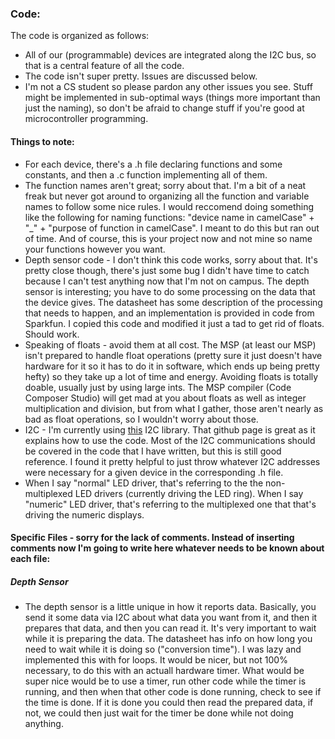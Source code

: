 ### Code:
The code is organized as follows:
- All of our (programmable) devices are integrated along the I2C bus, so that is a central feature of all the code. 
- The code isn't super pretty. Issues are discussed below. 
- I'm not a CS student so please pardon any other issues you see. Stuff might be implemented in sub-optimal ways (things more important than just the naming), so don't be afraid to change stuff if you're good at microcontroller programming. 

#### Things to note: 
- For each device, there's a .h file declaring functions and some constants, and then a .c function implementing all of them.
- The function names aren't great; sorry about that. I'm a bit of a neat freak but never got around to organizing all the function and variable names to follow some nice rules. I would reccomend doing something like the following for naming functions: "device name in camelCase" + "\_" + "purpose of function in camelCase". I meant to do this but ran out of time. And of course, this is your project now and not mine so name your functions however you want.
- Depth sensor code - I don't think this code works, sorry about that. It's pretty close though, there's just some bug I didn't have time to catch because I can't test anything now that I'm not on campus. The depth sensor is interesting; you have to do some processing on the data that the device gives. The datasheet has some description of the processing that needs to happen, and an implementation is provided in code from Sparkfun. I copied this code and modified it just a tad to get rid of floats. Should work. 
- Speaking of floats - avoid them at all cost. The MSP (at least our MSP) isn't prepared to handle float operations (pretty sure it just doesn't have hardware for it so it has to do it in software, which ends up being pretty hefty) so they take up a lot of time and energy. Avoiding floats is totally doable, usually just by using large ints. The MSP compiler (Code Composer Studio) will get mad at you about floats as well as integer multiplication and division, but from what I gather, those aren't nearly as bad as float operations, so I wouldn't worry about those.  
- I2C - I'm currently using [this](https://github.com/jwr/msp430_usi_i2c) I2C library. That github page is great as it explains how to use the code. Most of the I2C communications should be covered in the code that I have written, but this is still good reference. I found it pretty helpful to just throw whatever I2C addresses were necessary for a given device in the corresponding .h file. 
- When I say "normal" LED driver, that's referring to the the non-multiplexed LED drivers (currently driving the LED ring). When I say "numeric" LED driver, that's referring to the multiplexed one that that's driving the numeric displays. 

#### Specific Files - sorry for the lack of comments. Instead of inserting comments now I'm going to write here whatever needs to be known about each file:
##### Depth Sensor 
- The depth sensor is a little unique in how it reports data. Basically, you send it some data via I2C about what data you want from it, and then it prepares that data, and then you can read it. It's very important to wait while it is preparing the data. The datasheet has info on how long you need to wait while it is doing so ("conversion time"). I was lazy and implemented this with for loops. It would be nicer, but not 100% necessary, to do this with an actuall hardware timer. What would be super nice would be to use a timer, run other code while the timer is running, and then when that other code is done running, check to see if the time is done. If it is done you could then read the prepared data, if not, we could then just wait for the timer be done while not doing anything. 
